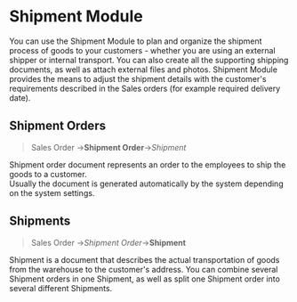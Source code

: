 # Shipment Module

You can use the Shipment Module to plan and organize the shipment process of goods to your customers - whether you are using an external shipper or internal transport.
You can also create all the supporting shipping documents, as well as attach external files and photos. 
Shipment Module provides the means to adjust the shipment details with the customer's requirements described in the Sales orders (for example required delivery date).


## Shipment Orders

> Sales Order →**Shipment Order**→*Shipment* 

Shipment order document represents an order to the employees to ship the goods to a customer.  
Usually the document is generated automatically by the system depending on the system settings.  


## Shipments 

> Sales Order →*Shipment Order*→**Shipment** 

Shipment is a document that describes the actual transportation of goods from the warehouse to the customer's address. 
You can combine several Shipment orders in one Shipment, as well as split one Shipment order into several different Shipments.
